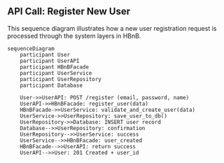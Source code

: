 ## API Call: Register New User

This sequence diagram illustrates how a new user registration request is processed through the system layers in HBnB.

```mermaid
sequenceDiagram
    participant User
    participant UserAPI
    participant HBnBFacade
    participant UserService
    participant UserRepository
    participant Database

    User->>UserAPI: POST /register (email, password, name)
    UserAPI->>HBnBFacade: register_user(data)
    HBnBFacade->>UserService: validate_and_create_user(data)
    UserService->>UserRepository: save_user_to_db()
    UserRepository->>Database: INSERT user record
    Database-->>UserRepository: confirmation
    UserRepository-->>UserService: success
    UserService-->>HBnBFacade: user_created
    HBnBFacade-->>UserAPI: return success
    UserAPI-->>User: 201 Created + user_id
